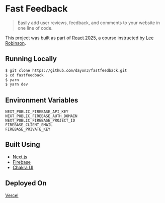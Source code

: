 # Fast Feedback

> Easily add user reviews, feedback, and comments to your website in one line of code.

This project was built as part of [React 2025](https://react2025.com), a course instructed by [Lee Robinson](https://twitter.com/leeerob).

## Running Locally

```bash
$ git clone https://github.com/dayon3/fastfeedback.git
$ cd fastfeedback
$ yarn
$ yarn dev
```

## Environment Variables

```
NEXT_PUBLIC_FIREBASE_API_KEY
NEXT_PUBLIC_FIREBASE_AUTH_DOMAIN
NEXT_PUBLIC_FIREBASE_PROJECT_ID
FIREBASE_CLIENT_EMAIL
FIREBASE_PRIVATE_KEY
```

## Built Using

- [Next.js](https://nextjs.org/)
- [Firebase](https://firebase.com)
- [Chakra UI](https://chakra-ui.com/)

## Deployed On

[Vercel](https://vercel.com)
